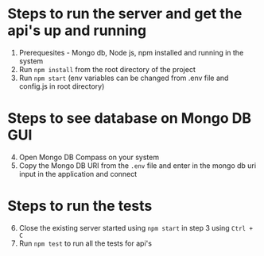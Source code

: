 # Steps to run the server and get the api's up and running
1. Prerequesites - Mongo db, Node js, npm installed and running in the system
2. Run `npm install` from the root directory of the project
3. Run `npm start` (env variables can be changed from .env file and config.js in root directory)

# Steps to see database on Mongo DB GUI
4. Open Mongo DB Compass on your system
5. Copy the Mongo DB URI from the `.env` file and enter in the mongo db uri input in the application and connect

# Steps to run the tests
6. Close the existing server started using `npm start` in step 3 using `Ctrl + C`
7. Run `npm test` to run all the tests for api's